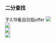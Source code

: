 ### 二分查找
于3.19看自剑指offer
![](https://wx4.sinaimg.cn/large/0071Dyx4ly1g18h5voma6j32c0340qv6.jpg)  
![](https://wx3.sinaimg.cn/orj360/0071Dyx4ly1g18h5x73rmj32c0340u0x.jpg)  
![](https://wx4.sinaimg.cn/large/0071Dyx4ly1g18h5ywh0uj32c03404qq.jpg)  
![](https://wx2.sinaimg.cn/large/0071Dyx4ly1g18h5sxsdzj32c0340x6p.jpg)
